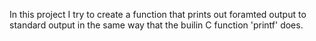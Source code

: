 In this project I try to create a function that prints out foramted output to standard output in the same way that the builin C function 'printf' does.
